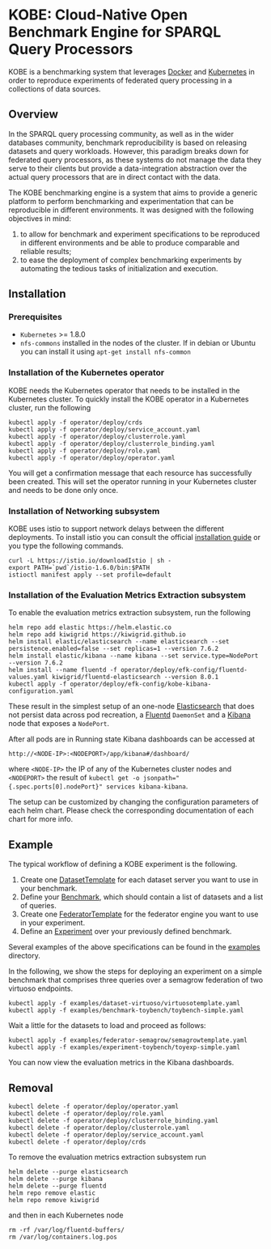 # KOBE: Cloud-Native Open Benchmark Engine for SPARQL Query Processors

KOBE is a benchmarking system that leverages
[Docker](https://docker.io) and [Kubernetes](https://kubernetes.io) in
order to reproduce experiments of federated query processing in a
collections of data sources.

## Overview

In the SPARQL query processing community, as well as in the wider
databases community, benchmark reproducibility is based on releasing
datasets and query workloads. However, this paradigm breaks down for
federated query processors, as these systems do not manage the data
they serve to their clients but provide a data-integration abstraction
over the actual query processors that are in direct contact with the
data.

The KOBE benchmarking engine is a system that aims to provide a
generic platform to perform benchmarking and experimentation that can
be reproducible in different environments. It was designed with the
following objectives in mind:

1. to allow for benchmark and experiment specifications to be
   reproduced in different environments and be able to produce
   comparable and reliable results;
2. to ease the deployment of complex benchmarking experiments by
   automating the tedious tasks of initialization and execution.

## Installation

### Prerequisites

- `Kubernetes` >= 1.8.0
- `nfs-commons` installed in the nodes of the cluster. If in debian or
   Ubuntu you can install it using `apt-get install nfs-common`

### Installation of the Kubernetes operator

KOBE needs the Kubernetes operator that needs to be installed in the
Kubernetes cluster. To quickly install the KOBE operator in a
Kubernetes cluster, run the following

```
kubectl apply -f operator/deploy/crds
kubectl apply -f operator/deploy/service_account.yaml
kubectl apply -f operator/deploy/clusterrole.yaml
kubectl apply -f operator/deploy/clusterrole_binding.yaml
kubectl apply -f operator/deploy/role.yaml
kubectl apply -f operator/deploy/operator.yaml
```

You will get a confirmation message that each resource has
successfully been created.
This will set the operator running in your Kubernetes cluster and
needs to be done only once.

### Installation of Networking subsystem

KOBE uses istio to support network delays between the different 
deployments. To install istio you can consult the official 
[installation guide](https://istio.io/docs/setup/getting-started/) 
or you type the following commands.

```
curl -L https://istio.io/downloadIstio | sh -
export PATH=`pwd`/istio-1.6.0/bin:$PATH
istioctl manifest apply --set profile=default
```

### Installation of the Evaluation Metrics Extraction subsystem

To enable the evaluation metrics extraction subsystem, run the following
```
helm repo add elastic https://helm.elastic.co
helm repo add kiwigrid https://kiwigrid.github.io
helm install elastic/elasticsearch --name elasticsearch --set persistence.enabled=false --set replicas=1 --version 7.6.2
helm install elastic/kibana --name kibana --set service.type=NodePort --version 7.6.2
helm install --name fluentd -f operator/deploy/efk-config/fluentd-values.yaml kiwigrid/fluentd-elasticsearch --version 8.0.1
kubectl apply -f operator/deploy/efk-config/kobe-kibana-configuration.yaml
```

These result in the simplest setup of an one-node
[Elasticsearch](https://github.com/elastic/helm-charts/blob/master/elasticsearch)
that does not persist data across pod recreation, a
[Fluentd](https://github.com/kiwigrid/helm-charts/tree/master/charts/fluentd-elasticsearch)
`DaemonSet` and a
[Kibana](https://github.com/elastic/helm-charts/tree/master/kibana)
node that exposes a `NodePort`. 

After all pods are in Running state Kibana dashboards can be accessed
at 
```
http://<NODE-IP>:<NODEPORT>/app/kibana#/dashboard/
``` 
where `<NODE-IP>` the IP of any of the Kubernetes cluster nodes and
`<NODEPORT>` the result of `kubectl get -o
jsonpath="{.spec.ports[0].nodePort}" services kibana-kibana`.

The setup can be customized by changing the configuration parameters
of each helm chart. Please check the corresponding documentation of
each chart for more info.

## Example

The typical workflow of defining a KOBE experiment is the following.
1. Create one [DatasetTemplate](operator/docs/api.md#datasettemplate)
   for each dataset server you want to use in your benchmark.
2. Define your [Benchmark](operator/docs/api.md#benchmark),
   which should contain a list of datasets and a list of queries.
2. Create one [FederatorTemplate](operator/docs/api.federatortemplate)
   for the federator engine you want to use in your experiment. 
3. Define an [Experiment](docs/api.md#experiment) over your previously defined benchmark.

Several examples of the above specifications can be found in the [examples](examples/) directory.

In the following, we show the steps for deploying an experiment on a simple benchmark that comprises
three queries over a semagrow federation of two virtuoso endpoints.

```
kubectl apply -f examples/dataset-virtuoso/virtuosotemplate.yaml
kubectl apply -f examples/benchmark-toybench/toybench-simple.yaml
```
Wait a little for the datasets to load and proceed as follows:

```
kubectl apply -f examples/federator-semagrow/semagrowtemplate.yaml
kubectl apply -f examples/experiment-toybench/toyexp-simple.yaml
```
You can now view the evaluation metrics in the Kibana dashboards.

## Removal

```
kubectl delete -f operator/deploy/operator.yaml
kubectl delete -f operator/deploy/role.yaml
kubectl delete -f operator/deploy/clusterrole_binding.yaml
kubectl delete -f operator/deploy/clusterrole.yaml
kubectl delete -f operator/deploy/service_account.yaml
kubectl delete -f operator/deploy/crds
```

To remove the evaluation metrics extraction subsystem run
```
helm delete --purge elasticsearch
helm delete --purge kibana
helm delete --purge fluentd
helm repo remove elastic
helm repo remove kiwigrid
```
and then in each Kubernetes node
```
rm -rf /var/log/fluentd-buffers/
rm /var/log/containers.log.pos
```

